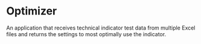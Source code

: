 # Optimizer
An application that receives technical indicator test data from multiple Excel files and returns the settings to most optimally use the indicator.
